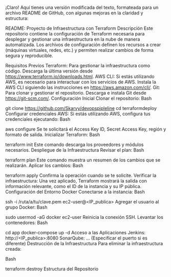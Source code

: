 ¡Claro! Aquí tienes una versión modificada del texto, formateada para un archivo README de GitHub, con algunas mejoras en la claridad y estructura:

README: Proyecto de Infraestructura con Terraform
Descripción
Este repositorio contiene la configuración de Terraform necesaria para desplegar y gestionar una infraestructura en la nube de manera automatizada. Los archivos de configuración definen los recursos a crear (máquinas virtuales, redes, etc.) y permiten realizar cambios de forma segura y reproducible.

Requisitos Previos
Terraform: Para gestionar la infraestructura como código. Descarga la última versión desde https://www.terraform.io/downloads.html.
AWS CLI: Si estás utilizando AWS, es necesario para interactuar con los servicios de AWS. Instala la AWS CLI siguiendo las instrucciones en https://aws.amazon.com/cli/.
Git: Para clonar y gestionar el repositorio. Descarga e instala Git desde https://git-scm.com/.
Configuración Inicial
Clonar el repositorio:
Bash

git clone https://github.com/Skarvy/devopspipleline
cd terraformdeploy
Configurar credenciales AWS: Si estás utilizando AWS, configura tus credenciales ejecutando:
Bash

aws configure
Se te solicitará el Access Key ID, Secret Access Key, región y formato de salida.
Inicializar Terraform:
Bash

terraform init
Este comando descarga los proveedores y módulos necesarios.
Despliegue de la Infraestructura
Revisar el plan:
Bash

terraform plan
Este comando muestra un resumen de los cambios que se realizarán.
Aplicar los cambios:
Bash

terraform apply
Confirma la operación cuando se te solicite.
Verificar la infraestructura: Una vez aplicado, Terraform mostrará la salida con información relevante, como el ID de la instancia y su IP pública.
Configuración del Entorno Docker
Conectarse a la instancia:
Bash

ssh -i /ruta/a/tu/clave.pem ec2-user@<IP_publica>
Agregar el usuario al grupo Docker:
Bash

sudo usermod -aG docker ec2-user
Reinicia la conexión SSH.
Levantar los contenedores:
Bash

cd app
docker-compose up -d
Acceso a las Aplicaciones
Jenkins: http://<IP_publica>:8080
SonarQube: ... (Especificar el puerto si es diferente)
Destrucción de la Infraestructura
Para eliminar la infraestructura creada:

Bash

terraform destroy
Estructura del Repositorio